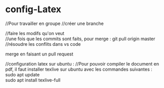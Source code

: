 # config-Latex
//Pour travailler en groupe
//créer une branche 
 
//faire les modifs qu'on veut  
//une fois que les commits sont faits, pour merge : 
git pull origin master  
//résoudre les conflits dans vs code

merge en faisant un pull request



//configuration latex sur ubuntu :
//Pour pouvoir compiler le document en pdf, il faut installer texlive sur ubuntu avec les commandes suivantes :  
sudo apt update  
sudo apt install texlive-full  
